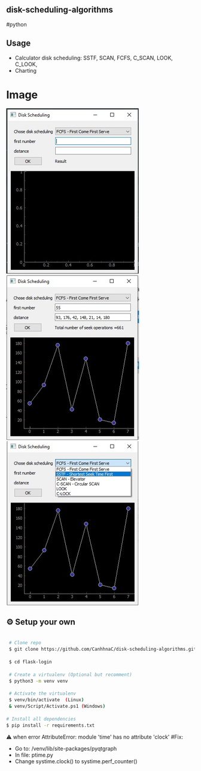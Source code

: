 ## disk-scheduling-algorithms
#python

## Usage

* Calculator disk scheduling: SSTF, SCAN, FCFS, C_SCAN, LOOK, C_LOOK,
* Charting

# Image
![Image of CanhhnaC](/images/1.jpg)
![Image of CanhhnaC](/images/2.jpg)
![Image of CanhhnaC](/images/3.jpg)

## :gear: Setup your own

```bash
 
 # Clone repo
 $ git clone https://github.com/CanhhnaC/disk-scheduling-algorithms.git
 
 $ cd flask-login
 
 # Create a virtualenv (Optional but recomment)
 $ python3 -m venv venv
 
 # Activate the virtualenv
 $ venv/bin/activate  (Linux)
 & venv/Script/Activate.ps1 (Windows)

# Install all dependencies
$ pip install -r requirements.txt
```

:warning: when error AttributeError: module 'time' has no attribute 'clock'
#Fix:
  - Go to: /venv/lib/site-packages/pyqtgraph
  - In file: ptime.py
  - Change systime.clock() to systime.perf_counter()
  


